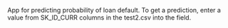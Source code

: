 App for predicting probability of loan default.
To get a prediction, enter a value from SK_ID_CURR columns in the test2.csv into the field.
